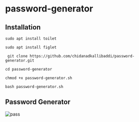 # password-generator

## Installation
```
sudo apt install toilet
```
```
sudo apt install figlet
```
``` 
 git clone https://github.com/chidanadkallibaddi/password-generator.git
 ```
``` 
cd password-generator
```
``` 
chmod +x password-generator.sh
```
``` 
bash password-generator.sh
```

## Password Generator
![pass](https://user-images.githubusercontent.com/72778756/204315256-a6efbbaa-751a-4490-a6e6-bd19d840fd20.png)


